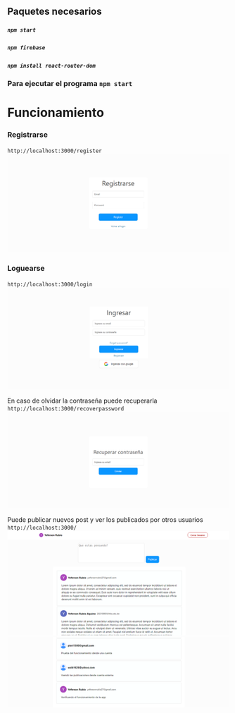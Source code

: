
## Paquetes necesarios 

##### `npm start`
##### `npm firebase`
##### `npm install react-router-dom`
### Para ejecutar el programa `npm start`
# Funcionamiento
### Registrarse
 `http://localhost:3000/register`
![Home](./src/register.PNG)


### Loguearse
 `http://localhost:3000/login`
![Home](./src/login.PNG)


En caso de olvidar la contraseña puede recuperarla
`http://localhost:3000/recoverpassword`
![Home](./src/recover.PNG)


Puede publicar nuevos post y ver los publicados por otros usuarios
`http://localhost:3000/`
![Home](./src/Captura.PNG)
![Home](./src/Captura2.PNG)
